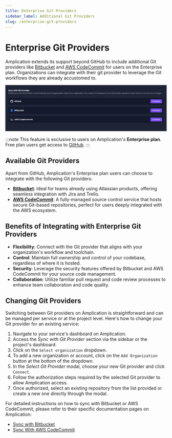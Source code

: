 ```yaml
---
title: Enterprise Git Providers
sidebar_label: Additional Git Providers
slug: /enterprise-git-providers
---
```


# Enterprise Git Providers

Amplication extends its support beyond GitHub to include additional Git providers like [Bitbucket](/sync-with-bitbucket) and [AWS CodeCommit](/sync-with-aws-codecommit) for users on the Enterprise plan.
Organizations can integrate with their git provider to leverage the Git workflows they are already accustomed to.

![Sync With Git Providers Enterprise](./assets/enterprise-sync-with-git-providers.png)

:::note
This feature is exclusive to users on Amplication's **Enterprise plan**. Free plan users get access to [GitHub](/sync-with-github).
:::

## Available Git Providers

Apart from GitHub, Amplication's Enterprise plan users can choose to integrate with the following Git providers:

- [**Bitbucket**](/sync-with-bitbucket): Ideal for teams already using Atlassian products, offering seamless integration with Jira and Trello.
- [**AWS CodeCommit**](/sync-with-aws-codecommit): A fully-managed source control service that hosts secure Git-based repositories, perfect for users deeply integrated with the AWS ecosystem.

## Benefits of Integrating with Enterprise Git Providers

- **Flexibility**: Connect with the Git provider that aligns with your organization's workflow and toolchain.
- **Control**: Maintain full ownership and control of your codebase, regardless of where it is hosted.
- **Security**: Leverage the security features offered by Bitbucket and AWS CodeCommit for your source code management.
- **Collaboration**: Utilize familiar pull request and code review processes to enhance team collaboration and code quality.

## Changing Git Providers

Switching between Git providers on Amplication is straightforward and can be managed per service or at the project level. Here's how to change your Git provider for an existing service:

1. Navigate to your service's dashboard on Amplication.
2. Access the _Sync with Git Provider_ section via the sidebar or the project's dashboard.
3. Click on the `Select organization` dropdown.
4. To add a new organization or account, click on the `Add Organization` button at the bottom of the dropdown.
5. In the _Select Git Provider_ modal, choose your new Git provider and click `Connect`.
6. Follow the authorization steps required by the selected Git provider to allow Amplication access.
7. Once authorized, select an existing repository from the list provided or create a new one directly through the modal.

For detailed instructions on how to sync with Bitbucket or AWS CodeCommit, please refer to their specific documentation pages on Amplication:

- [Sync with Bitbucket](/sync-with-bitbucket)
- [Sync With AWS CodeCommit](/sync-with-aws-codecommit)
